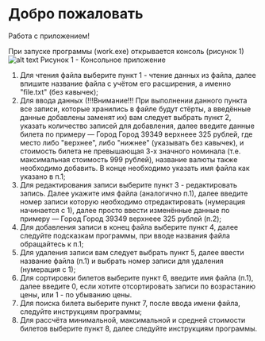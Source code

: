 # Добро пожаловать

Работа с приложением!

При запуске программы (work.exe) открывается консоль (рисунок 1)
![alt text](https://user-images.githubusercontent.com/86164735/219132083-d546a2c9-3ba5-4267-a80b-c12aa0adf00c.png)
Рисунок 1 - Консольное приложение

1) Для чтения файла выберите пункт 1 - чтение данных из файла, далее впишите название файла с учётом его расширения, а именно "file.txt" (без кавычек);
2) Для ввода данных (!!!Внимание!!! При выполнении данного пункта все записи, которые хранились в файле будут стёрты, а введённые данные добавлены заменят их) вам следует выбрать пункт 2, указать количество записей для добавления, далее введите данные билета по примеру — Город Город 39349 верхнеее 325 рублей, где место либо "верхнее", либо "нижнее" (указывать без кавычек), и стоимость билета не превышающая 3-х значного номинала (т.е. максимальная стоимость 999 рублей), название валюты также необходимо добавить. В конце необходимо указать имя файла как указано в п.1;
3) Для редактирования записи выберите пункт 3 - редактировать запись. Далее укажите имя файла (аналогично п.1), далее введите номер записи которую необходимо отредактировать (нумерация начинается с 1), далее просто ввести изменённые данные по примеру — Город Город 39349 верхнеее 325 рублей (п.2);
4) Для добавления записи в конец файла выберите пункт 4, далее следуйте подсказкам программы, при вводе названия файла обращайтесь к п.1;
5) Для удаления записи вам следует выбрать пункт 5, далее ввести название файла (п.1) и выбрать номер записи для удаления (нумерация с 1);
6) Для сортировки билетов выберите пункт 6, введите имя файла (п.1), далее введите 0, если хотите отсортировать записи по возрастанию цены, или 1 - по убыванию цены.
7) Для поиска билета выберите пункт 7, после ввода имени файла, следуйте инструкциям программы;
8) Для рассчёта минимальной, максимальной и средней стоимости билетов выберите пункт 8, далее следуйте инструкциям программы.
